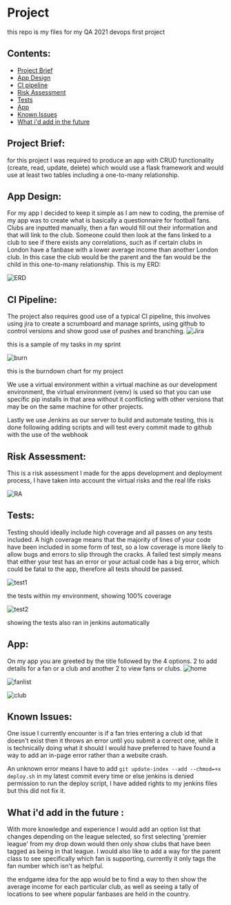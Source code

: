 # Project
this repo is my files for my QA 2021 devops first project

## Contents:
* [Project Brief](#Project-Brief)
* [App Design](#App-Design)
* [CI pipeline](#CI-Pipeline)
* [Risk Assessment](#Risk-Assessment)
* [Tests](#Tests)
* [App](#App)
* [Known Issues](#Known-Issues)
* [What i'd add in the future](#What-i'd-add-in-the-future)


## Project Brief:
for this project I was required to produce an app with CRUD functionality (create, read, update, delete) which would use a flask framework and would use at least two tables including a one-to-many relationship.

## App Design:
For my app I decided to keep it simple as I am new to coding, the premise of my app was to create what is basically a questionnaire for football fans. Clubs are inputted manually, then a fan would fill out their information and that will link to the club. Someone could then look at the fans linked to a club to see if there exists any correlations, such as if certain clubs in London have a fanbase with a lower average income than another London club. In this case the club would be the parent and the fan would be the child in this one-to-many relationship. This is my ERD:

![ERD](https://github.com/bradfield7/Project/blob/main/images/chart.png)

## CI Pipeline:
The project also requires good use of a typical CI pipeline, this involves using jira to create a scrumboard and manage sprints, using github to control versions and show good use of pushes and branching.
![Jira](https://github.com/bradfield7/Project/blob/main/images/sprintboard.png)

this is a sample of my tasks in my sprint

![burn](https://github.com/bradfield7/Project/blob/main/images/sprintburndown.png)

this is the burndown chart for my project

We use a virtual environment within a virtual machine as our development environment, the virtual environment (venv) is used so that you can use specific pip installs in that area without it conflicting with other versions that may be on the same machine for other projects.

Lastly we use Jenkins as our server to build and automate testing, this is done following adding scripts and will test every commit made to github with the use of the webhook

## Risk Assessment:
This is a risk assessment I made for the apps development and deployment process, I have taken into account the virtual risks and the real life risks

![RA](https://github.com/bradfield7/Project/blob/main/images/risk.png)

## Tests:
Testing should ideally include high coverage and all passes on any tests included. A high coverage means that the majority of lines of your code have been included in some form of test, so a low coverage is more likely to allow bugs and errors to slip through the cracks. A failed test simply means that either your test has an error or your actual code has a big error, which could be fatal to the app, therefore all tests should be passed.

![test1](https://github.com/bradfield7/Project/blob/main/images/testonvs.png)

the tests within my environment, showing 100% coverage

![test2](https://github.com/bradfield7/Project/blob/main/images/testonjenkins.png)

showing the tests also ran in jenkins automatically

## App:
On my app you are greeted by the title followed by the 4 options. 2 to add details for a fan or a club and another 2 to view fans or clubs.
![home](https://github.com/bradfield7/Project/blob/main/images/homescreen.png)

![fanlist](https://github.com/bradfield7/Project/blob/main/images/fanlist.png)

![club](https://github.com/bradfield7/Project/blob/main/images/addclub.png)

## Known Issues:
One issue I currently encounter is if a fan tries entering a club id that doesn't exist then it throws an error until you submit a correct one, while it is technically doing what it should I would have preferred to have found a way to add an in-page error rather than a website crash.

An unknown error means I have to add `git update-index --add --chmod=+x deploy.sh` in my latest commit every time or else jenkins is denied permission to run the deploy script, I have added rights to my jenkins files but this did not fix it.

## What i'd add in the future :
With more knowledge and experience I would add an option list that changes depending on the league selected, so first selecting 'premier league' from my drop down would then only show clubs that have been tagged as being in that league. I would also like to add a way for the parent class to see specifically which fan is supporting, currently it only tags the fan number which isn't as helpful.

the endgame idea for the app would be to find a way to then show the average income for each particular club, as well as seeing a tally of locations to see where popular fanbases are held in the country.
